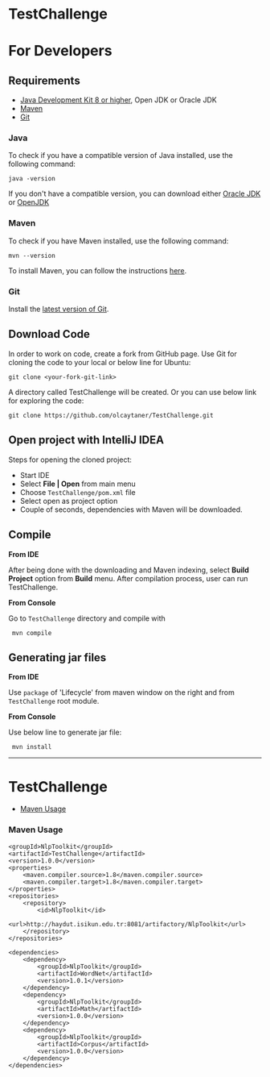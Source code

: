 # TestChallenge
For Developers
============

## Requirements

* [Java Development Kit 8 or higher](#java), Open JDK or Oracle JDK
* [Maven](#maven)
* [Git](#git)

### Java 

To check if you have a compatible version of Java installed, use the following command:

    java -version
    
If you don't have a compatible version, you can download either [Oracle JDK](https://www.oracle.com/technetwork/java/javase/downloads/jdk8-downloads-2133151.html) or [OpenJDK](https://openjdk.java.net/install/)    

### Maven
To check if you have Maven installed, use the following command:

    mvn --version
    
To install Maven, you can follow the instructions [here](https://maven.apache.org/install.html).      

### Git

Install the [latest version of Git](https://git-scm.com/book/en/v2/Getting-Started-Installing-Git).

## Download Code

In order to work on code, create a fork from GitHub page. 
Use Git for cloning the code to your local or below line for Ubuntu:

	git clone <your-fork-git-link>

A directory called TestChallenge will be created. Or you can use below link for exploring the code:

	git clone https://github.com/olcaytaner/TestChallenge.git

## Open project with IntelliJ IDEA

Steps for opening the cloned project:

* Start IDE
* Select **File | Open** from main menu
* Choose `TestChallenge/pom.xml` file
* Select open as project option
* Couple of seconds, dependencies with Maven will be downloaded. 


## Compile

**From IDE**

After being done with the downloading and Maven indexing, select **Build Project** option from **Build** menu. After compilation process, user can run TestChallenge.

**From Console**

Go to `TestChallenge` directory and compile with 

     mvn compile 

## Generating jar files

**From IDE**

Use `package` of 'Lifecycle' from maven window on the right and from `TestChallenge` root module.

**From Console**

Use below line to generate jar file:

     mvn install



------------------------------------------------

TestChallenge
============
+ [Maven Usage](#maven-usage)


### Maven Usage

    <groupId>NlpToolkit</groupId>
    <artifactId>TestChallenge</artifactId>
    <version>1.0.0</version>
    <properties>
        <maven.compiler.source>1.8</maven.compiler.source>
        <maven.compiler.target>1.8</maven.compiler.target>
    </properties>
    <repositories>
        <repository>
            <id>NlpToolkit</id>
            <url>http://haydut.isikun.edu.tr:8081/artifactory/NlpToolkit</url>
        </repository>
    </repositories>

    <dependencies>
        <dependency>
            <groupId>NlpToolkit</groupId>
            <artifactId>WordNet</artifactId>
            <version>1.0.1</version>
        </dependency>
        <dependency>
            <groupId>NlpToolkit</groupId>
            <artifactId>Math</artifactId>
            <version>1.0.0</version>
        </dependency>
        <dependency>
            <groupId>NlpToolkit</groupId>
            <artifactId>Corpus</artifactId>
            <version>1.0.0</version>
        </dependency>
    </dependencies>
